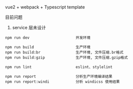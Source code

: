 vue2 + webpack + Typescript template

目前问题

1. service 层未设计

```
npm run dev                     开发环境

npm run build                   生产环境
npm run build:br                生产环境, 文件压缩.br格式
npm run build:gzip              生产环境, 文件压缩.gzip格式

npm run lint                    eslint、stylelint

npm run report                  分析生产环境编译结果
npm run report:windi            分析 windicss 使用结果

```
